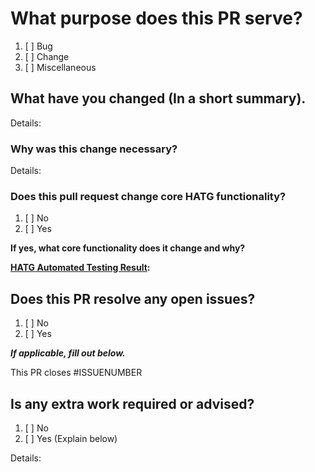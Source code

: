 # What purpose does this PR serve?
1. [ ] Bug
2. [ ] Change
3. [ ] Miscellaneous

## What have you changed (In a short summary).
Details:

### Why was this change necessary?
Details:

### Does this pull request change core HATG functionality?
1. [ ] No
2. [ ] Yes

**If yes, what core functionality does it change and why?**

**[HATG Automated Testing Result](https://github.com/SilenceIsFatto/HATG/blob/main/hatg/addons/functions/functions/debug/fn_batchTesting.sqf):**

## Does this PR resolve any open issues?
1. [ ] No
2. [ ] Yes

***If applicable, fill out below.***

This PR closes #ISSUENUMBER

## Is any extra work required or advised?

1. [ ] No
2. [ ] Yes (Explain below)

Details: